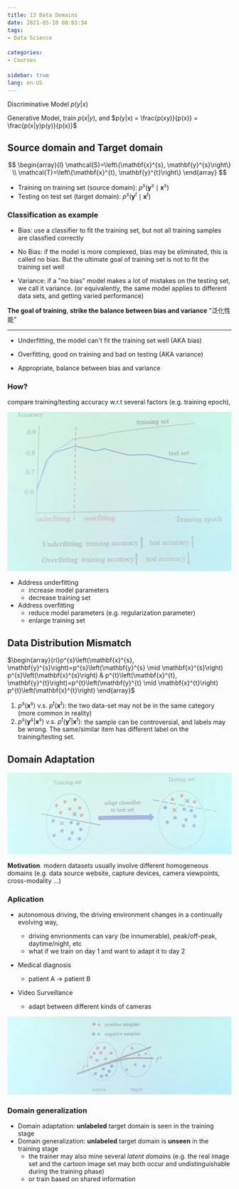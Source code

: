 ```yaml
---
title: 13 Data Domains
date: 2021-05-10 08:03:34
tags: 
- Data Science

categories: 
- Courses

sidebar: true
lang: en-US 
---
```



<!-- more -->


Discriminative Model $p(y|x)$

Generative Model, train $p(x|y)$, and $p(y|x) = \frac{p(xy)}{p(x)}  = \frac{p(x|y)p(y)}{p(x)}$

## Source domain and Target domain

$$
\begin{array}{l}
\mathcal{S}=\left\{\mathbf{x}^{s}, \mathbf{y}^{s}\right\} \\
\mathcal{T}=\left\{\mathbf{x}^{t}, \mathbf{y}^{t}\right\}
\end{array}
$$
- Training on training set (source domain): $p^{s}\left(\mathbf{y}^{s} \mid \mathbf{x}^{s}\right)$
- Testing on test set (target domain): $p^{s}\left(\mathbf{y}^{t} \mid \mathbf{x}^{t}\right)$

### Classification as example

- Bias: use a classifier to fit the training set, but not all training samples are classfied correctly

- No Bias: if the model is more complexed, bias may be eliminated, this is called no bias. But the ultimate goal of training set is not to fit the training set well

- Variance: if a "no bias" model makes a lot of mistakes on the testing set, we call it variance. (or equivalently, the same model applies to different data sets, and getting varied performance)

**The goal of training**, __**strike the balance between bias and variance**__ "泛化性能"

***

- Underfitting, the model can't fit the training set well (AKA bias)

- Overfitting, good on training and bad on testing (AKA variance)

- Appropriate, balance between bias and variance


### How?

compare training/testing accuracy w.r.t several factors (e.g. training epoch),

![](./img/05-10-08-14-47.png)

- Address underfitting
  - increase model parameters
  - decrease training set
- Address overfitting
  - reduce model parameters (e.g. regularization parameter)
  - enlarge training set


## Data Distribution Mismatch

$\begin{array}{rl}p^{s}\left(\mathbf{x}^{s}, \mathbf{y}^{s}\right)=p^{s}\left(\mathbf{y}^{s} \mid \mathbf{x}^{s}\right) p^{s}\left(\mathbf{x}^{s}\right) & p^{t}\left(\mathbf{x}^{t}, \mathbf{y}^{t}\right)=p^{t}\left(\mathbf{y}^{t} \mid \mathbf{x}^{t}\right) p^{t}\left(\mathbf{x}^{t}\right) \end{array}$

1. $p^{s}\left(\mathbf{x}^{s}\right) \text { v.s. }  p^{t}\left(\mathbf{x}^{t}\right)$: the two data-set may not be in the same category (more common in reality)
2. $p^{s}\left(\mathbf{y}^s|\mathbf{x}^{s}\right) \text { v.s. }  p^{t}\left(\mathbf{y}^t|\mathbf{x}^{t}\right)$: the sample can be controversial, and labels may be wrong. The same/similar item has different label on the training/testing set.


## Domain Adaptation

![](./img/05-10-08-28-49.png)

**Motivation**. modern datasets usually involve different homogeneous domains (e.g. data source website, capture devices, camera viewpoints, cross-modality ...)


### Aplication
- autonomous driving, the driving environment changes in a continually evolving way,
  - driving envrionments can vary (be innumerable), peak/off-peak, daytime/night, etc
  - what if we train on day 1 and want to adapt it to day 2

- Medical diagnosis
  - patient A -> patient B

- Video Surveillance
  - adapt between different kinds of cameras



![](./img/05-10-08-40-47.png)


### Domain generalization

- Domain adaptation: **unlabeled** target domain is seen in the training stage
- Domain generalization: **unlabeled** target domain is **unseen** in the training stage
  - the trainer may also mine several *latent domain*s (e.g. the real image set and the cartoon image set may both occur and undistinguishable during the training phase)
  - or train based on shared information





